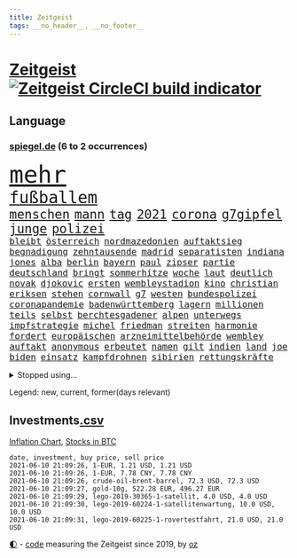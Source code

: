 ```yaml
---
title: Zeitgeist
tags: __no_header__, __no_footer__
---
```


# [Zeitgeist](https://oliz.io/zeitgeist/) [![Zeitgeist CircleCI build indicator](https://circleci.com/gh/ooz/zeitgeist.svg?style=shield)](https://circleci.com/gh/ooz/zeitgeist)

## Language

<h3><a href="https://www.spiegel.de" target="_blank">spiegel.de</a> (6 to 2 occurrences)</h3>
<p style="font-family:monospace">
<span style="font-size:32pt"><a href="news_links.html#mehr" class="current">mehr</a></span>
<br>
<span style="font-size:22pt"><a href="news_links.html#fußballem" class="current">fußballem</a></span>
<br>
<span style="font-size:17pt"><a href="news_links.html#menschen" class="current">menschen</a></span>
<span style="font-size:17pt"><a href="news_links.html#mann" class="current">mann</a></span>
<span style="font-size:17pt"><a href="news_links.html#tag" class="current">tag</a></span>
<span style="font-size:17pt"><a href="news_links.html#2021" class="current">2021</a></span>
<span style="font-size:17pt"><a href="news_links.html#corona" class="current">corona</a></span>
<span style="font-size:17pt"><a href="news_links.html#g7gipfel" class="new">g7gipfel</a></span>
<span style="font-size:17pt"><a href="news_links.html#junge" class="current">junge</a></span>
<span style="font-size:17pt"><a href="news_links.html#polizei" class="current">polizei</a></span>
<br>
<span style="font-size:12pt"><a href="news_links.html#bleibt" class="current">bleibt</a></span>
<span style="font-size:12pt"><a href="news_links.html#österreich" class="current">österreich</a></span>
<span style="font-size:12pt"><a href="news_links.html#nordmazedonien" class="current">nordmazedonien</a></span>
<span style="font-size:12pt"><a href="news_links.html#auftaktsieg" class="new">auftaktsieg</a></span>
<span style="font-size:12pt"><a href="news_links.html#begnadigung" class="new">begnadigung</a></span>
<span style="font-size:12pt"><a href="news_links.html#zehntausende" class="current">zehntausende</a></span>
<span style="font-size:12pt"><a href="news_links.html#madrid" class="current">madrid</a></span>
<span style="font-size:12pt"><a href="news_links.html#separatisten" class="current">separatisten</a></span>
<span style="font-size:12pt"><a href="news_links.html#indiana" class="current">indiana</a></span>
<span style="font-size:12pt"><a href="news_links.html#jones" class="current">jones</a></span>
<span style="font-size:12pt"><a href="news_links.html#alba" class="current">alba</a></span>
<span style="font-size:12pt"><a href="news_links.html#berlin" class="current">berlin</a></span>
<span style="font-size:12pt"><a href="news_links.html#bayern" class="current">bayern</a></span>
<span style="font-size:12pt"><a href="news_links.html#paul" class="current">paul</a></span>
<span style="font-size:12pt"><a href="news_links.html#zipser" class="new">zipser</a></span>
<span style="font-size:12pt"><a href="news_links.html#partie" class="current">partie</a></span>
<span style="font-size:12pt"><a href="news_links.html#deutschland" class="current">deutschland</a></span>
<span style="font-size:12pt"><a href="news_links.html#bringt" class="current">bringt</a></span>
<span style="font-size:12pt"><a href="news_links.html#sommerhitze" class="new">sommerhitze</a></span>
<span style="font-size:12pt"><a href="news_links.html#woche" class="current">woche</a></span>
<span style="font-size:12pt"><a href="news_links.html#laut" class="current">laut</a></span>
<span style="font-size:12pt"><a href="news_links.html#deutlich" class="current">deutlich</a></span>
<span style="font-size:12pt"><a href="news_links.html#novak" class="new">novak</a></span>
<span style="font-size:12pt"><a href="news_links.html#djokovic" class="current">djokovic</a></span>
<span style="font-size:12pt"><a href="news_links.html#ersten" class="current">ersten</a></span>
<span style="font-size:12pt"><a href="news_links.html#wembleystadion" class="new">wembleystadion</a></span>
<span style="font-size:12pt"><a href="news_links.html#kino" class="current">kino</a></span>
<span style="font-size:12pt"><a href="news_links.html#christian" class="current">christian</a></span>
<span style="font-size:12pt"><a href="news_links.html#eriksen" class="new">eriksen</a></span>
<span style="font-size:12pt"><a href="news_links.html#stehen" class="current">stehen</a></span>
<span style="font-size:12pt"><a href="news_links.html#cornwall" class="new">cornwall</a></span>
<span style="font-size:12pt"><a href="news_links.html#g7" class="new">g7</a></span>
<span style="font-size:12pt"><a href="news_links.html#westen" class="current">westen</a></span>
<span style="font-size:12pt"><a href="news_links.html#bundespolizei" class="current">bundespolizei</a></span>
<span style="font-size:12pt"><a href="news_links.html#coronapandemie" class="current">coronapandemie</a></span>
<span style="font-size:12pt"><a href="news_links.html#badenwürttemberg" class="current">badenwürttemberg</a></span>
<span style="font-size:12pt"><a href="news_links.html#lagern" class="current">lagern</a></span>
<span style="font-size:12pt"><a href="news_links.html#millionen" class="current">millionen</a></span>
<span style="font-size:12pt"><a href="news_links.html#teils" class="current">teils</a></span>
<span style="font-size:12pt"><a href="news_links.html#selbst" class="current">selbst</a></span>
<span style="font-size:12pt"><a href="news_links.html#berchtesgadener" class="new">berchtesgadener</a></span>
<span style="font-size:12pt"><a href="news_links.html#alpen" class="current">alpen</a></span>
<span style="font-size:12pt"><a href="news_links.html#unterwegs" class="current">unterwegs</a></span>
<span style="font-size:12pt"><a href="news_links.html#impfstrategie" class="current">impfstrategie</a></span>
<span style="font-size:12pt"><a href="news_links.html#michel" class="current">michel</a></span>
<span style="font-size:12pt"><a href="news_links.html#friedman" class="new">friedman</a></span>
<span style="font-size:12pt"><a href="news_links.html#streiten" class="current">streiten</a></span>
<span style="font-size:12pt"><a href="news_links.html#harmonie" class="new">harmonie</a></span>
<span style="font-size:12pt"><a href="news_links.html#fordert" class="current">fordert</a></span>
<span style="font-size:12pt"><a href="news_links.html#europäischen" class="current">europäischen</a></span>
<span style="font-size:12pt"><a href="news_links.html#arzneimittelbehörde" class="current">arzneimittelbehörde</a></span>
<span style="font-size:12pt"><a href="news_links.html#wembley" class="new">wembley</a></span>
<span style="font-size:12pt"><a href="news_links.html#auftakt" class="current">auftakt</a></span>
<span style="font-size:12pt"><a href="news_links.html#anonymous" class="new">anonymous</a></span>
<span style="font-size:12pt"><a href="news_links.html#erbeutet" class="new">erbeutet</a></span>
<span style="font-size:12pt"><a href="news_links.html#namen" class="current">namen</a></span>
<span style="font-size:12pt"><a href="news_links.html#gilt" class="current">gilt</a></span>
<span style="font-size:12pt"><a href="news_links.html#indien" class="current">indien</a></span>
<span style="font-size:12pt"><a href="news_links.html#land" class="current">land</a></span>
<span style="font-size:12pt"><a href="news_links.html#joe" class="current">joe</a></span>
<span style="font-size:12pt"><a href="news_links.html#biden" class="current">biden</a></span>
<span style="font-size:12pt"><a href="news_links.html#einsatz" class="current">einsatz</a></span>
<span style="font-size:12pt"><a href="news_links.html#kampfdrohnen" class="new">kampfdrohnen</a></span>
<span style="font-size:12pt"><a href="news_links.html#sibirien" class="current">sibirien</a></span>
<span style="font-size:12pt"><a href="news_links.html#rettungskräfte" class="current">rettungskräfte</a></span>
</p>
<details>
<summary>Stopped using...</summary>
<p class="former" style="font-size:12pt">
bundeskanzler(234) coronalockdown(234) gestrandet(234) rote(234) schnelle(234) streicht(234) untersucht(234) winter(234) airbus(233) cockpit(233) cristiano(233) elefanten(233) fünfte(233) gefüllt(233) lyon(233) merz(233) olympique(233) ronaldo(233) sicherheitsbehörden(233) sparen(233) tom(233) verweigern(233) atlanta(232) ausweiten(232) bezug(232) depressionen(232) erdgas(232) erinnerungen(232) investiert(232) kitas(232) leichter(232) mario(232) nrwinnenminister(232) pompeo(232) scheuer(232) tempo(232) verstorbenen(232) verzweifelt(232) virologe(232) 05(231) 6(231) allgäu(231) beantragen(231) cancel(231) culture(231) eindruck(231) mainz(231) respekt(231) rufen(231) schulden(231) spitzenspiel(231) attraktiver(230) bayerntrainer(230) bestreitet(230) flaschen(230) fördert(230) maßnahme(230) podium(230) räumen(230) schlimm(230) tötete(230) versorgt(230) zurzeit(230) 44(229) angeklagter(229) ausschreitungen(229) auswanderer(229) geistliche(229) gemessen(229) gesundheit(229) gutes(229) moderna(229) rollstuhl(229) unterschiedlichen(229) verbringen(229) verdiente(229) volker(229) zeitalter(229) bedenken(228) bundesverwaltungsgericht(228) dortige(228) gefährden(228) hieß(228) kriminellen(228) landesregierung(228) mitunter(228) niederlagen(228) radsport(228) ronald(228) verkehrsminister(228) weichen(228) werkzeug(228) 37(227) ausflug(227) begleiten(227) besetzt(227) bidens(227) bußgeld(227) coronainfektionen(227) gelsenkirchen(227) handelte(227) jonas(227) kultusministerkonferenz(227) kurzfristig(227) lebenslanger(227) lebte(227) mahnen(227) maximal(227) mächtigsten(227) nahverkehr(227) rettungsschiff(227) schwierigen(227) seltener(227) spitzentitel(227) spuren(227) teure(227) ahnung(226) ausgangssperre(226) berufseinstieg(226) bmw(226) branchen(226) dach(226) ehre(226) einsparen(226) erscheinen(226) familien(226) frank(226) gelegt(226) geschäft(226) hessens(226) hinterlassen(226) kita(226) philippinen(226) prüfung(226) vergleich(226) verschiebt(226) väter(226) werben(226) wilson(226) witz(226) wütet(226) überprüft(226) 10000(225) 5(225) anlagen(225) auseinander(225) ausgleich(225) bayerische(225) bekämpft(225) entwurf(225) gewaltsamen(225) goretzka(225) investitionen(225) katastrophale(225) kurzem(225) lustig(225) null(225) psg(225) rechtsextremismus(225) republikanische(225) schweigt(225) schwierigkeiten(225) strafstoß(225) städte(225) tagelang(225) veränderte(225) weise(225) übergang(225) 2011(224) ard(224) beleidigung(224) bundesebene(224) bus(224) debatten(224) eingestuft(224) einstigen(224) energy(224) erlassen(224) finanziell(224) kalifornien(224) kompliziert(224) kooperiert(224) lübcke(224) medikamente(224) paderborn(224) sonntagmorgen(224) studium(224) umgehend(224) versehentlich(224) vertritt(224) übt(224) ausfall(223) elektroauto(223) gekostet(223) gewohnt(223) gutachten(223) juan(223) leipziger(223) oma(223) strikte(223) 180(222) armut(222) begründung(222) bundesstaat(222) coronahotspot(222) ehren(222) radfahrer(222) rassistische(222) rassistischer(222) trieb(222) warnte(222) aufsichtsrat(221) babys(221) bahnhof(221) fußballprofi(221) gebe(221) gladbach(221) illegalen(221) jedenfalls(221) lagen(221) mangelt(221) negativ(221) spott(221) teenager(221) verärgert(221) 29(220) billie(220) eilish(220) empfohlen(220) erbe(220) kleines(220) morde(220) riesige(220) fließt(219) infektion(219) matteo(219) milde(219) nahezu(219) sprecher(219) 13jähriger(218) aufnahme(218) auskunft(218) dich(218) einbrechen(218) house(218) infektionsrisiko(218) korrekt(218) zentralen(218) überraschung(218) absolut(217) besiegte(217) douglas(217) endgültig(217) erzgebirge(217) gehirn(217) haushalte(217) inszenierung(217) mitgliedschaft(217) männliche(217) nächtliche(217) privat(217) schlicht(217) update(217) vakzine(217) werbung(217) wären(217) beschuldigten(216) beschäftigen(216) haaland(216) innere(216) kehrte(216) m(216) massenhaft(216) sauerstoff(216) terroristischen(216) viertelfinale(216) zucker(216) überfallen(216) aufholjagd(215) ausbau(215) besondere(215) deutschem(215) handelsabkommen(215) pipeline(215) stock(215) verschärfte(215) via(215) wohnt(215) überprüfen(215) atem(214) lücke(214) probe(214) ständig(214) verabreicht(214) wach(214) coronaerkrankung(213) ignorieren(213) monatelangen(213) offizielle(213) rekonstruiert(213) sprengsatz(213) verteidigen(213) wende(213) zusammenstößen(213) 11000(212) coronabedingt(212) entließ(212) gemalt(212) gletscher(212) hielten(212) josé(212) justizministerium(212) todesstrafe(212) wahnsinn(212) dieselskandal(211) franzose(211) kluge(211) psychische(211) robben(211) solange(211) zuckerberg(211) autoindustrie(210) bekenntnis(210) einsetzen(210) erfolgreichsten(210) genauso(210) hilfspaket(210) indizien(210) mitfavorit(210) schwärmt(210) verschwörung(210) warm(210) 73(209) alarmierte(209) amerikas(209) clemens(209) heiligen(209) illegales(209) leitete(209) stone(209) dein(208) emails(208) fehlten(208) führungspositionen(208) gefangene(208) philosoph(208) aktie(207) bewusstlos(207) engpässe(207) heinrich(207) kunstwerk(207) mitnehmen(207) top(207) umgeht(207) dachten(206) gittern(206) inzidenzwert(206) küstenwache(206) rasen(206) treue(206) bangkok(205) bunten(205) doha(205) eingeführt(205) erwischt(205) nennen(205) rose(205) bedingt(204) erkannt(204) s(204) überleben(204) abhängigkeit(203) angepasst(203) architekten(203) asteroiden(203) betrifft(203) bevorstehen(203) coronazeit(203) exfrau(203) hackerangriff(203) hinten(203) kickers(203) tabellenführer(203) tätern(203) zählte(203) fortuna(202) führenden(202) hängen(202) iphone(202) iphones(202) regierungserklärung(202) wuchs(202) amtierende(201) bäume(201) halbe(201) infektionsgeschehen(201) menschlich(201) pandemiebekämpfung(201) saintgermain(201) erfinderisch(200) fließen(200) materialien(200) me(200) menschenrechtsverletzungen(200) papier(200) rettung(200) strengen(200) bartsch(199) eroberte(199) klassische(199) verzeichnet(199) erpressung(198) generalbundesanwalt(198) schulpolitik(198) 2025(197) beauftragt(197) bewegungsfreiheit(197) einhalten(197) fehlende(197) optimismus(197) abermals(196) gewaltsame(196) würzburger(196) cover(195) keeper(195) lieferanten(195) programme(195) ungeklärt(195) albtraum(194) anschlägen(194) daxkonzern(194) gleichen(194) nervosität(194) psychisch(194) startete(194) verzeichnen(194) angewiesen(193) auszählung(193) coronaeinschränkungen(193) flughafens(193) fähigkeiten(193) neymar(193) titelgewinn(193) versorgung(193) benötigte(192) bezirk(192) bundesparteitag(192) gleichauf(192) jadon(192) richtete(192) dutzend(191) klang(191) night(191) zugenommen(191) 66(190) khan(190) sozial(190) vogel(190) barça(189) einblick(189) ernährung(189) populisten(189) telefonieren(189) vergabe(189) aufgabe(188) fabrice(188) frontexchef(188) leggeri(188) musikerin(188) coronastudie(187) flüchtete(187) verkündeten(187) abgeschlossen(186) barth(186) mourinho(186) müttern(186) vermeidet(186) verringert(186) kameraden(185) kretschmann(185) mafiosi(185) offensichtlich(185) personelle(185) stehlen(185) verlegen(185) winfried(185) 165(184) anfühlt(184) ermordete(184) gerichtsentscheidung(184) illegaler(184) tanzen(184) diesjährigen(183) geschah(183) klischees(183) herausforderungen(182) herum(182) wechselunterricht(182) araber(181) befrieden(181) beliebtesten(181) johannes(181) male(181) startup(181) stellenabbau(181) vorsichtig(181) niedrigsten(180) sank(180) spiegelteam(180) voraussetzung(180) voraussichtlich(180) plänen(179) ausgaben(178) golfstar(178) impfpflicht(178) drückt(177) entbrannt(177) märtyrer(177) offenem(177) anderswo(176) mohamed(176) sand(176) zoom(176) eingeliefert(175) rollstuhlfahrer(175) spacex(175) spektakulärer(175) tina(175) ufer(175) daheim(174) strukturen(174) topspiel(174) verwaltung(174) ausgetragen(173) coronafolgen(173) umzugehen(173) verpflichtend(173) wasserstoff(173) ausgeblieben(172) betrieben(172) privatpersonen(171) empfänger(170) 56(169) beitreten(169) elektromobilität(169) garantiert(169) sancho(169) tolle(169) ussängerin(169) ausgesehen(168) best(168) heimsieg(168) regierenden(168) clooney(167) koblenz(167) noah(167) reisebeschränkungen(167) usarbeitsmarkt(167) 43jähriger(166) offener(166) versammelt(166) weltmeisterin(166) rätselhafter(165) as(164) begleiter(164) popsängerin(164) warme(164) entzug(163) kollabieren(163) krach(163) mobilität(163) außergewöhnlichen(162) mandanten(162) bundeskabinett(161) gesundheitsministers(161) kaisers(161) titelkampf(161) ablenkung(160) ipads(160) last(160) 'ndrangheta(159) ausliefern(159) berühmtesten(159) jessica(159) kraftwerk(159) offenbarte(159) angestellten(158) frehse(158) helmut(158) trainerin(158) ärmelkanal(158) frontexskandal(157) beruft(156) mail(156) opa(156) vertrauten(156) bundesagentur(155) hartz(155) verlorene(155) erfüllung(154) flogen(153) lawinen(153) loslegen(153) brutalen(152) gerechter(152) 15jährige(150) biontech/pfizer(150) kohlenmonoxidvergiftung(150) morddrohungen(150) gedicht(149) größenwahnsinnig(148) impfdosis(148) morrison(148) richtlinien(148) schauspielern(148) errechnet(147) groko(147) seeleute(147) überforderte(147) beifahrer(146) fünftel(146) würzburg(146) drinnen(145) politikers(145) vorwurfs(145) edeka(144) exuspräsident(144) festgesetzt(144) harren(143) verschlimmert(143) überschatten(143) unternehmerin(142) curevac(141) häfen(140) ios(140) anfragen(139) belohnt(138) fußgängerzonen(138) marie(138) motorroller(138) pandemiejahr(138) portugiesen(138) gottschalk(137) legenden(135) rädern(135) rückweg(134) schutzvorkehrungen(134) edinburgh(133) entgehen(133) trainers(133) absetzen(132) ankurbeln(132) führungswechsel(132) fünfmal(132) motors(132) anfällig(131) freistellung(130) jahn(130) jazzmusiker(130) schlaf(130) schwangerschaftsabbrüche(130) strafanzeige(130) verbleibenden(130) ach(129) entschärfung(129) verbraucht(129) begünstigt(128) gestohlenen(128) brad(127) pink(127) schachzug(127) spielefirma(127) statistiker(127) anzukurbeln(126) infos(125) iv(125) leuchtet(124) schrittweise(124) laptop(123) benutzen(122) neunte(122) tübinger(122) eingekauft(121) offline(121) schulöffnungen(121) weißer(121) amazons(120) englischer(120) grafik(120) rektor(120) trümmerteile(120) wucht(120) covidimpfung(119) filmemacher(119) luxemburg(119) pokalfinale(119) scheiden(119) 72jähriger(118) angelaufen(118) gegeneinander(118) pkwmaut(117) gewalttätigen(115) master(115) behält(114) ussender(114) aufmarsch(113) ausflüge(113) erschlagen(113) fügte(113) kriegsschiffe(113) martialischen(113) steine(113) blockierten(112) fuhren(112) gleicht(112) 00(111) autobauer(111) kindergeburtstag(111) peilt(111) beratungsstelle(110) generalstaatsanwaltschaft(110) konzernmutter(110) präparat(110) bildungssystem(109) gelähmt(109) 73jährige(108) stürze(108) kennedy(107) reparatur(105) verschossen(105) goldbarren(104) üblich(104) homeschooling(103) missverstanden(103) oscar(103) brannten(102) packung(102) ausstellung(100) coronamutanten(100) dogecoin(100) fahrten(100) mobbing(100) reihenweise(100) aue(99) draghi(99) grab(99) sicherheitskräften(99) weltkriegsbomben(99) nachgebessert(98) nützen(98) weiblich(98) benachteiligten(97) drucken(97) fahrlässige(97) kommentaren(97) metzelder(97) trieben(97) barrieren(96) elektronischen(96) flüsse(96) frühwarnsystem(96) baron(95) ergab(95) exportieren(94) nebenwirkung(94) seen(94) vergewaltigte(94) flächendeckende(93) napoleon(93) antwortet(92) machtlosigkeit(92) 20jährige(91) chaotisch(91) fehlendes(91) gefeierte(91) palästinensischer(91) selbsttests(91) uspharmakonzern(91) wahlomat(91) 730000(90) angekündigte(90) can't(90) fahrradbranche(90) fbibeamte(90) formate(90) fußballspieler(90) korsen(90) büchershow(89) esa(89) eugen(89) faszinierenden(89) hope(89) taktischen(89) thermometer(89) arroganz(88) einräumt(88) eliteuniversität(88) emirat(88) herthas(88) japanerin(88) recherche(88) sommerurlaub(88) dünne(87) fahrradunfall(87) fassungslos(87) gereicht(87) lehrern(87) muscheln(87) albas(86) ehrliche(86) geschäftsmodell(86) royal(86) sexistische(86) snacks(86) 29jähriger(85) bundestagskandidatur(85) hatespeech(85) hauptgrund(85) rausch(85) salihamidžić(85) thematisieren(85) ksc(84) längerem(84) montagmorgen(84) schub(84) strich(84) ungeahnte(84) unzureichend(84) aufsicht(83) oprah(83) phasen(83) regionalwahl(83) spektakuläres(83) teslachefs(83) umgangs(83) winfrey(83) 313(82) diverse(82) fahrrädern(82) frauenarzt(82) helikopter(82) hilferuf(82) obduziert(82) steuerlich(82) universelle(82) beliebteste(81) rückhalt(81) co₂einsparungen(80) günstig(80) internetriesen(80) jayz(80) liechtenstein(80) mitmachen(80) neunten(80) victoria(80) vordrängeln(80) flüchtlingskrise(79) komplott(79) typ(79) deckung(78) erneuerbaren(78) freiheitsstrafen(78) globes(78) hinderliche(78) süßigkeiten(78) verborgene(78) emilia(77) hitlerbilder(77) knoblauch(77) missgeschick(77) mosambik(77) rohstoffen(77) blume(76) förderschulen(76) heimische(76) motivierter(76) regionalen(76) sexualisierter(76) steuersätzen(76) studienfach(76) traumtor(76) unbeschadet(76) vorbestrafter(76) zulieferer(76) angefahren(75) anwender(75) herkömmliche(75) lópez(75) aufräumen(74) buchstaben(74) gebührt(74) kreuz(74) lehrkräften(74) schwitzen(74) unmoralisch(74) uskonservativen(74) wiedersehen(74) dfbpräsidenten(73) schieflage(73) spannendes(73) erforschung(72) hawks(72) hingewiesen(72) impfberechtigte(72) militärregierung(72) grundstein(71) krone(71) privates(71) zürich(71) maren(70) michigan(70) gewicht(69) immobilienkonzern(69) katalanen(69) korn(69) musikern(69) patentschutz(69) ruckelnde(69) rum(69) snp(69) unerlaubt(69) verharrt(69) zubereitet(69) algorithmen(68) angestellt(68) angriffswelle(68) diskriminierte(68) musst(68) nationaltorwart(68) polemik(68) privilegiert(68) senior(68) wal(68) duterte(67) hahn(67) kampl(67) schottlands(67) weltberühmt(67) einsätzen(66) niederlegen(66) eintreten(65) freizugeben(65) harmloser(65) immunisiert(65) trollen(65) verglich(65) abfedern(64) angeht(64) strecken(64) ustalkerin(64) brexitstreit(63) bryson(63) dechambeau(63) klimafreundlich(63) niedergelassene(63) sicherheitslücke(63) gift(62) polizeieinsätze(62) unverantwortlich(62) volksabstimmung(62) astrazenecavakzine(61) ausfuhr(61) lahm(61) mitgliedern(61) streitgespräch(61) todes(61) umkämpftes(61) vermittelte(61) fäuste(60) impfstoffexporte(60) rangers(60) südamerika(60) unangemessene(60) vergrub(60) widersprüchliche(60) wittern(60) diplomatie(59) drohschreiben(59) ethikrats(59) landesarbeitsgericht(59) mental(59) provokanten(59) ermittlungsverfahren(58) spiegelkorrespondent(58) 15jähriger(57) achtsamkeit(57) kaiserslautern(57) solarstrom(57) kebekus(56) leichtathleten(56) massagesalons(56) zuweilen(56) company(55) ebaykleinanzeigen(55) lebendigen(55) marihuana(55) oakland(55) segnen(55) einheimische(54) harvard(54) impftempo(54) trophäen(54) vorübergehende(54) waldbränden(54) 1974(53) angehalten(53) deutschisraelische(53) güter(53) missglückten(53) ostküste(53) teilzeit(53) unbeteiligte(53) abstandsregeln(52) abwärts(52) erschaffen(52) eröffneten(52) freigeben(52) iglesias(51) zugeständnisse(51) chauvin(50) coronainzidenz(50) derek(50) förderpaket(50) münchnern(50) siegburg(50) afroamerikaners(49) bundessozialgericht(49) gerichtstermine(49) jr(49) nachhilfemilliarde(49) nicolai(49) ussüdgrenze(49) kritikerin(48) tatmotiv(48) abverlangt(47) apu(47) impfziel(47) krankgemeldet(47) kuss(47) simpsons(47) käse(46) scheuers(46) schlägereien(46) joseph(45) kurzes(45) nio(45) scheidungen(45) tätowierungen(45) 5500(44) entfernten(44) motorsport(44) rekordtief(44) bobby(43) brüsseler(43) eskalierter(43) genitalverstümmelung(43) grundschulkinder(43) kniet(43) malt(43) onlinebanking(43) raubüberfall(43) ansprüchen(42) dominierten(42) eisner(42) fellner(42) menschliches(42) reedereien(42) 1400(41) covid19infektion(41) demokratiefördergesetz(41) formel1qualifying(41) kolonialismus(41) fotobuch(40) libysche(40) problemfall(40) stolperte(40) weckte(40) expolizisten(39) gesegnet(39) rtlshow(39) labourpartei(38) bezeichneten(37) seychellen(37) unternehmenssteuern(37) holzweg(36) mädchentraum(36) neuerdings(36) abstiegsgefährdete(35) burnoutrisiko(35) dj(35) heldin(35) naturgesetze(35) spielbeginn(35) alibaba(33) kabinettskollegen(33) klimaneutralität(33) kuh(33) pochen(33) rekordstrafe(33) beleidigend(32) cyberattacke(32) zidane(32) zinédine(32) rückzahlung(31) terrorverdachts(31) aufhören(30) forschungsministerin(30) geisterwaffen(30) kopfhörer(30) onkel(30) verwechselt(30) blinkt(29) kaiserin(29) könige(29) teamleiterin(29) vereinigung(29) abliefern(28) dog(28) flexibilität(28) sehnt(28) ähnlichen(28) adi(27) düsseldorfer(27) herzanfall(27) hütter(27) vorgetäuscht(27) welthandel(27) zugreifen(27) ehejahren(26) afghanischen(25) hinsicht(25) vortäuschen(25) konkurrenzkampf(24) coronaopfer(23) cyberangriffe(23) fix(23) iris(23) rechtsterroristische(23) saint(23) speech(23) superreiche(23) bundesgesetz(22) dgb(22) dingfest(22) hinterleute(22) kalkulierte(22) kleinklein(22) stimmungsbild(22) wissenschaftliche(22) aufwendigen(21) eingebracht(21) koeman(21) fraktionssitzung(20) agenten(19) gründungsmitglieder(19) klimadiskussion(19) konstellation(19) vereine(19) ermutigende(18) hohes(18) raketenbeschuss(18) spinne(18) ehrgeizig(17) einheiten(17) maßnahmenpaket(17) modells(17) peloton(17) run(17) wahlperiode(17) #allesdichtmachen(16) 2045(16) auszeichnung(16) berufstätige(16) hinreißen(16) videoaktion(16) wandlung(16) ausgehen(15) ehrgeizigere(15) mundnasenschutz(15) neufassung(15) produkten(15) wachsamkeit(15) chefredakteurin(14) einstimmen(14) eingeschläfert(13) eubehörde(13) stolpert(13) stritt(13) stritten(13) wagt(13) dragon(12) mondmission(12) pitzke(12) referendum(12) saturday(12) schmuggeln(12) schüttete(12) westdeutschen(12) gleichgestellt(11) lippen(11) verdienst(11) versöhnlichen(11) ziemiak(11)
</p>
</details>
<p>Legend: <span class="new">new</span>, <span class="current">current</span>, <span class="former">former(days relevant)</span></p>

## Investments[.csv](investments.csv)

[Inflation Chart](https://inflationchart.com),
[Stocks in BTC](https://stonksinbtc.xyz/)

```
date, investment, buy price, sell price
2021-06-10 21:09:26, 1-EUR, 1.21 USD, 1.21 USD
2021-06-10 21:09:26, 1-EUR, 7.78 CNY, 7.78 CNY
2021-06-10 21:09:26, crude-oil-brent-barrel, 72.3 USD, 72.3 USD
2021-06-10 21:09:27, gold-10g, 522.28 EUR, 496.27 EUR
2021-06-10 21:09:29, lego-2019-30365-1-satellit, 4.0 USD, 4.0 USD
2021-06-10 21:09:30, lego-2019-60224-1-satellitenwartung, 10.0 USD, 10.0 USD
2021-06-10 21:09:31, lego-2019-60225-1-rovertestfahrt, 21.0 USD, 21.0 USD
```

<footer>
<a href="javascript:toggleTheme()" class="nav">🌓</a>
- <a href="https://github.com/ooz/zeitgeist">code</a> measuring the Zeitgeist since 2019, by <a href="https://oliz.io">oz</a>
</footer>
